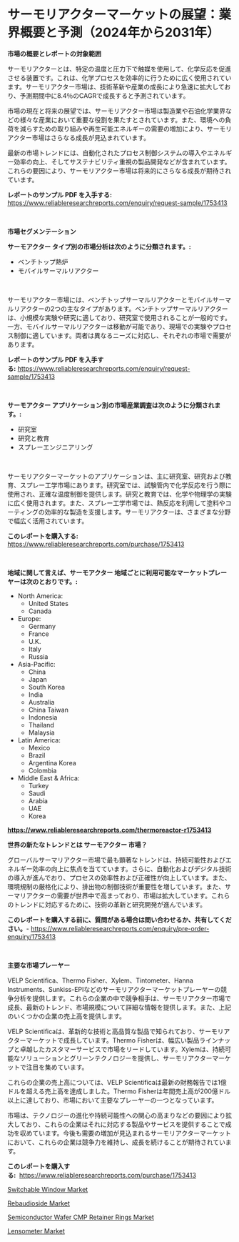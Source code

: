 <p><h1>サーモリアクターマーケットの展望：業界概要と予測（2024年から2031年）</h1></p><p><strong>市場の概要とレポートの対象範囲</strong></p>
<p><p>サーモリアクターとは、特定の温度と圧力下で触媒を使用して、化学反応を促進させる装置です。これは、化学プロセスを効率的に行うために広く使用されています。サーモリアクター市場は、技術革新や産業の成長により急速に拡大しており、予測期間中に8.4％のCAGRで成長すると予測されています。</p><p>市場の現在と将来の展望では、サーモリアクター市場は製造業や石油化学業界などの様々な産業において重要な役割を果たすとされています。また、環境への負荷を減らすための取り組みや再生可能エネルギーの需要の増加により、サーモリアクター市場はさらなる成長が見込まれています。</p><p>最新の市場トレンドには、自動化されたプロセス制御システムの導入やエネルギー効率の向上、そしてサステナビリティ重視の製品開発などが含まれています。これらの要因により、サーモリアクター市場は将来的にさらなる成長が期待されています。</p></p>
<p><strong>レポートのサンプル PDF を入手する:</strong> <a href="https://www.reliableresearchreports.com/enquiry/request-sample/1753413">https://www.reliableresearchreports.com/enquiry/request-sample/1753413</a></p>
<p>&nbsp;</p>
<p><strong>市場セグメンテーション</strong></p>
<p><strong>サーモアクター タイプ別の市場分析は次のように分類されます。:</strong></p>
<p><ul><li>ベンチトップ熱炉</li><li>モバイルサーマルリアクター</li></ul></p>
<p>&nbsp;</p>
<p><p>サーモリアクター市場には、ベンチトップサーマルリアクターとモバイルサーマルリアクターの2つの主なタイプがあります。ベンチトップサーマルリアクターは、小規模な実験や研究に適しており、研究室で使用されることが一般的です。一方、モバイルサーマルリアクターは移動が可能であり、現場での実験やプロセス制御に適しています。両者は異なるニーズに対応し、それぞれの市場で需要があります。</p></p>
<p><strong>レポートのサンプル PDF を入手する:</strong>&nbsp;<a href="https://www.reliableresearchreports.com/enquiry/request-sample/1753413">https://www.reliableresearchreports.com/enquiry/request-sample/1753413</a></p>
<p>&nbsp;</p>
<p><strong> サーモアクター アプリケーション別の市場産業調査は次のように分類されます。:</strong></p>
<p><ul><li>研究室</li><li>研究と教育</li><li>スプレーエンジニアリング</li></ul></p>
<p>&nbsp;</p>
<p><p>サーモリアクターマーケットのアプリケーションは、主に研究室、研究および教育、スプレー工学市場にあります。研究室では、試験管内で化学反応を行う際に使用され、正確な温度制御を提供します。研究と教育では、化学や物理学の実験に広く使用されます。また、スプレー工学市場では、熱反応を利用して塗料やコーティングの効率的な製造を支援します。サーモリアクターは、さまざまな分野で幅広く活用されています。</p></p>
<p><strong>このレポートを購入する:</strong>&nbsp; <a href="https://www.reliableresearchreports.com/purchase/1753413">https://www.reliableresearchreports.com/purchase/1753413</a></p>
<p>&nbsp;</p>
<p><strong>地域に関して言えば、サーモアクター 地域ごとに利用可能なマーケットプレーヤーは次のとおりです。:</strong></p>
<p><ul>
    <li>
        North America:
        <ul>
            <li>United States</li>
            <li>Canada</li>
        </ul>
    </li>
    <li>
        Europe:
        <ul>
            <li>Germany</li>
            <li>France</li>
            <li>U.K.</li>
            <li>Italy</li>
            <li>Russia</li>
        </ul>
    </li>
    <li>
        Asia-Pacific:
        <ul>
            <li>China</li>
            <li>Japan</li>
            <li>South Korea</li>
            <li>India</li>
            <li>Australia</li>
            <li>China Taiwan</li>
            <li>Indonesia</li>
            <li>Thailand</li>
            <li>Malaysia</li>
        </ul>
    </li>
    <li>
        Latin America:
        <ul>
            <li>Mexico</li>
            <li>Brazil</li>
            <li>Argentina Korea</li>
            <li>Colombia</li>
        </ul>
    </li>
    <li>
        Middle East & Africa:
        <ul>
            <li>Turkey</li>
            <li>Saudi</li>
            <li>Arabia</li>
            <li>UAE</li>
            <li>Korea</li>
        </ul>
    </li>
    </ul></p>
<p><strong><a href="https://www.reliableresearchreports.com/thermoreactor-r1753413">https://www.reliableresearchreports.com/thermoreactor-r1753413</a></strong>&nbsp;</p>
<p><strong>世界の新たなトレンドとは サーモアクター 市場？</strong></p>
<p><p>グローバルサーマリアクター市場で最も顕著なトレンドは、持続可能性およびエネルギー効率の向上に焦点を当てています。さらに、自動化およびデジタル技術の導入が進んでおり、プロセスの効率性および正確性が向上しています。また、環境規制の厳格化により、排出物の制御技術が重要性を増しています。また、サーマリアクターの需要が世界中で高まっており、市場は拡大しています。これらのトレンドに対応するために、技術の革新と研究開発が進んでいます。</p></p>
<p><strong>このレポートを購入する前に、質問がある場合は問い合わせるか、共有してください。</strong>- <a href="https://www.reliableresearchreports.com/enquiry/pre-order-enquiry/1753413">https://www.reliableresearchreports.com/enquiry/pre-order-enquiry/1753413</a></p>
<p>&nbsp;</p>
<p><strong>主要な市場プレーヤー</strong></p>
<p><p>VELP Scientifica、Thermo Fisher、Xylem、Tintometer、Hanna Instruments、Sunkiss-EPIなどのサーモリアクターマーケットプレーヤーの競争分析を提供します。これらの企業の中で競争相手は、サーモリアクター市場で成長、最新のトレンド、市場規模について詳細な情報を提供します。また、上記のいくつかの企業の売上高を提供します。</p><p>VELP Scientificaは、革新的な技術と高品質な製品で知られており、サーモリアクターマーケットで成長しています。Thermo Fisherは、幅広い製品ラインナップと卓越したカスタマーサービスで市場をリードしています。Xylemは、持続可能なソリューションとグリーンテクノロジーを提供し、サーモリアクターマーケットで注目を集めています。</p><p>これらの企業の売上高については、VELP Scientificaは最新の財務報告では1億ドルを超える売上高を達成しました。Thermo Fisherは年間売上高が200億ドル以上に達しており、市場において主要なプレーヤーの一つとなっています。</p><p>市場は、テクノロジーの進化や持続可能性への関心の高まりなどの要因により拡大しており、これらの企業はそれに対応する製品やサービスを提供することで成功を収めています。今後も需要の増加が見込まれるサーモリアクターマーケットにおいて、これらの企業は競争力を維持し、成長を続けることが期待されています。</p></p>
<p><strong>このレポートを購入する:</strong>&nbsp;&nbsp;<a href="https://www.reliableresearchreports.com/purchase/1753413">https://www.reliableresearchreports.com/purchase/1753413</a></p>
<p><p><a href="https://www.linkedin.com/pulse/switchable-window-market-provides-comprehensive-analysis-0kj4e?trackingId=xf%2FtRPdSqd1bhEbNHOcDkg%3D%3D">Switchable Window Market</a></p><p><a href="https://www.linkedin.com/pulse/rebaudioside-market-share-amp-new-trends-analysis-report-z3pje?trackingId=%2FI19tzzOCgTyC5YGcJArOg%3D%3D">Rebaudioside Market</a></p><p><a href="https://woozy-pyroraptor-a1f.notion.site/Semiconductor-Wafer-CMP-Retainer-Rings-Market-Research-Report-Its-History-and-Forecast-2024-to-2031-4fbf469a1d77418889fc776430417797">Semiconductor Wafer CMP Retainer Rings Market</a></p><p><a href="https://view.publitas.com/reportprime-1/lensometer-market-analysis-its-cagr-market-segmentation-and-global-industry-overview/">Lensometer Market</a></p></p>